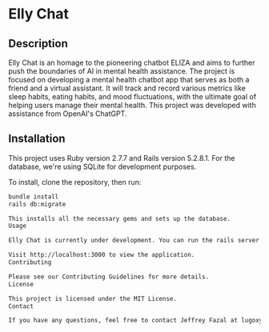 # Elly Chat

## Description

Elly Chat is an homage to the pioneering chatbot ELIZA and aims to further push the boundaries of AI in mental health assistance. The project is focused on developing a mental health chatbot app that serves as both a friend and a virtual assistant. It will track and record various metrics like sleep habits, eating habits, and mood fluctuations, with the ultimate goal of helping users manage their mental health. This project was developed with assistance from OpenAI's ChatGPT.

## Installation

This project uses Ruby version 2.7.7 and Rails version 5.2.8.1. For the database, we're using SQLite for development purposes.

To install, clone the repository, then run:
```sh
bundle install
rails db:migrate

This installs all the necessary gems and sets up the database.
Usage

Elly Chat is currently under development. You can run the rails server on your local machine and navigate to the default port to see the progress.

Visit http://localhost:3000 to view the application.
Contributing

Please see our Contributing Guidelines for more details.
License

This project is licensed under the MIT License.
Contact

If you have any questions, feel free to contact Jeffrey Fazal at lugoxyh@protonmail.com.